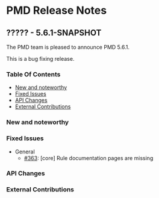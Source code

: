 # PMD Release Notes

## ????? - 5.6.1-SNAPSHOT

The PMD team is pleased to announce PMD 5.6.1.

This is a bug fixing release.

### Table Of Contents

* [New and noteworthy](#New_and_noteworthy)
* [Fixed Issues](#Fixed_Issues)
* [API Changes](#API_Changes)
* [External Contributions](#External_Contributions)

### New and noteworthy

### Fixed Issues

*   General
    *   [#363](https://github.com/pmd/pmd/issues/363): \[core] Rule documentation pages are missing

### API Changes

### External Contributions
